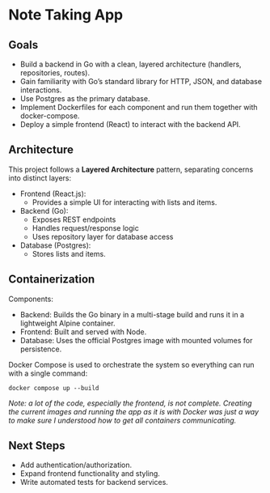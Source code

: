 # Note Taking App

## Goals
- Build a backend in Go with a clean, layered architecture (handlers, repositories, routes).
- Gain familiarity with Go’s standard library for HTTP, JSON, and database interactions.
- Use Postgres as the primary database.
- Implement Dockerfiles for each component and run them together with docker-compose.
- Deploy a simple frontend (React) to interact with the backend API.

## Architecture

This project follows a **Layered Architecture** pattern, separating concerns into distinct layers:
- Frontend (React.js): 
  - Provides a simple UI for interacting with lists and items.
- Backend (Go):
  - Exposes REST endpoints
  - Handles request/response logic
  - Uses repository layer for database access
- Database (Postgres):
  - Stores lists and items.

## Containerization

Components:
- Backend: Builds the Go binary in a multi-stage build and runs it in a lightweight Alpine container.
- Frontend: Built and served with Node.
- Database: Uses the official Postgres image with mounted volumes for persistence.

Docker Compose is used to orchestrate the system so everything can run with a single command:
```
docker compose up --build
```
_Note: a lot of the code, especially the frontend, is not complete. Creating the current images and running the app as it is with Docker was just a way to make sure I understood how to get all containers communicating._

## Next Steps
- Add authentication/authorization.
- Expand frontend functionality and styling.
- Write automated tests for backend services.

